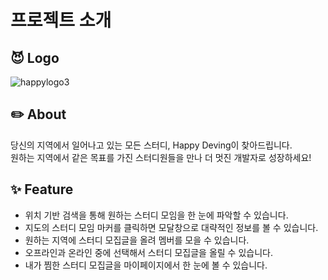 # 프로젝트 소개
## 😈 Logo
![happylogo3](https://user-images.githubusercontent.com/87491901/164157863-13772940-0652-4407-ba95-04406613b21e.png)

## ✏️ About
당신의 지역에서 일어나고 있는 모든 스터디, Happy Deving이 찾아드립니다.  
원하는 지역에서 같은 목표를 가진 스터디원들을 만나 더 멋진 개발자로 성장하세요!

## ✨ Feature
- 위치 기반 검색을 통해 원하는 스터디 모임을 한 눈에 파악할 수 있습니다.
- 지도의 스터디 모임 마커를 클릭하면 모달창으로 대략적인 정보를 볼 수 있습니다.
- 원하는 지역에 스터디 모집글을 올려 멤버를 모을 수 있습니다.
- 오프라인과 온라인 중에 선택해서 스터디 모집글을 올릴 수 있습니다.
- 내가 찜한 스터디 모집글을 마이페이지에서 한 눈에 볼 수 있습니다.



